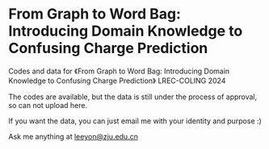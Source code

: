 # From Graph to Word Bag: Introducing Domain Knowledge to Confusing Charge Prediction

Codes and data for 《From Graph to Word Bag: Introducing Domain Knowledge to Confusing Charge Prediction》 LREC-COLING 2024

The codes are available, but the data is still under the process of approval, so can not upload here.

If you want the data, you can just email me with your identity and purpose :)

Ask me anything at leeyon@zju.edu.cn